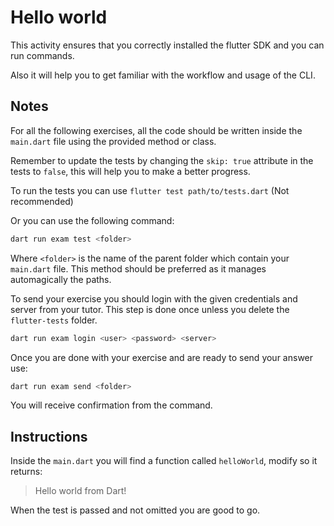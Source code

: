 # Hello world

This activity ensures that you correctly installed the flutter SDK and you can run commands.

Also it will help you to get familiar with the workflow and usage of the CLI.

## Notes

For all the following exercises, all the code should be written inside the `main.dart` file using the provided method or class.

Remember to update the tests by changing the `skip: true` attribute in the tests to `false`, this will help you to make a better progress.

To run the tests you can use `flutter test path/to/tests.dart` (Not recommended)

Or you can use the following command:

```sh
dart run exam test <folder>
```

Where `<folder>` is the name of the parent folder which contain your `main.dart` file. This method should be preferred as it manages automagically the paths.

To send your exercise you should login with the given credentials and server from your tutor. This step is done once unless you delete the `flutter-tests` folder.

```bash
dart run exam login <user> <password> <server>
```

Once you are done with your exercise and are ready to send your answer use:

```bash
dart run exam send <folder>
```

You will receive confirmation from the command.

## Instructions

Inside the `main.dart` you will find a function called `helloWorld`, modify so it returns:

> Hello world from Dart!

When the test is passed and not omitted you are good to go.
